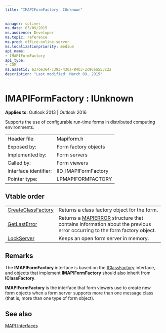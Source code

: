```yaml
---
title: "IMAPIFormFactory  IUnknown"
 
 
manager: soliver
ms.date: 03/09/2015
ms.audience: Developer
ms.topic: reference
ms.prod: office-online-server
ms.localizationpriority: medium
api_name:
- IMAPIFormFactory
api_type:
- COM
ms.assetid: 637be364-c393-430a-84b3-2c96aa553c22
description: "Last modified: March 09, 2015"
---
```


# IMAPIFormFactory : IUnknown

  
  
**Applies to**: Outlook 2013 | Outlook 2016 
  
Supports the use of configurable run-time forms in distributed computing environments. 
  
|||
|:-----|:-----|
|Header file:  <br/> |Mapiform.h  <br/> |
|Exposed by:  <br/> |Form factory objects  <br/> |
|Implemented by:  <br/> |Form servers  <br/> |
|Called by:  <br/> |Form viewers  <br/> |
|Interface identifier:  <br/> |IID_IMAPIFormFactory  <br/> |
|Pointer type:  <br/> |LPMAPIFORMFACTORY  <br/> |
   
## Vtable order

|||
|:-----|:-----|
|[CreateClassFactory](imapiformfactory-createclassfactory.md) <br/> |Returns a class factory object for the form.  <br/> |
|[GetLastError](imapiformfactory-getlasterror.md) <br/> |Returns a [MAPIERROR](mapierror.md) structure that contains information about the previous error occurring to the form factory object.  <br/> |
|[LockServer](imapiformfactory-lockserver.md) <br/> |Keeps an open form server in memory.  <br/> |
   
## Remarks

The **IMAPIFormFactory** interface is based on the [IClassFactory](https://msdn.microsoft.com/library/ms694364%28VS.85%29.aspx) interface, and objects that implement **IMAPIFormFactory** should also inherit from **IClassFactory**.
  
 **IMAPIFormFactory** is the interface that form viewers use to create new form objects when a form server supports more than one message class (that is, more than one type of form object). 
  
## See also



[MAPI Interfaces](mapi-interfaces.md)

